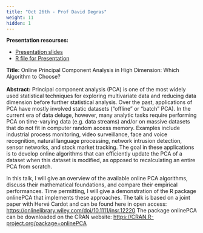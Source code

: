 ```yaml
---
title: "Oct 26th - Prof David Degras"
weight: 11
hidden: 1
---
```


__Presentation resourses:__

- [Presentation slides](talk.pdf)
- [R file for Presentation](attfaces.R)

<!-- - [Presentation slides (pdf version)](PR2.pdf) -->

__Title:__ Online Principal Component Analysis in High Dimension: Which Algorithm to Choose?
</br>
</br>
__Abstract:__ Principal component analysis (PCA) is one of the most widely used statistical techniques for exploring multivariate data and reducing data dimension before further statistical analysis. Over the past, applications of PCA have mostly involved static datasets (“offline” or “batch” PCA). In the current era of data deluge, however, many analytic tasks require performing PCA on time-varying data (e.g. data streams) and/or on massive datasets that do not fit in computer random access memory. Examples include industrial process monitoring, video surveillance, face and voice recognition, natural language processing, network intrusion detection, sensor networks, and stock market tracking. The goal in these applications is to develop online algorithms that can efficiently update the PCA of a dataset when this dataset is modified, as opposed to recalculating an entire PCA from scratch.

In this talk, I will give an overview of the available online PCA algorithms, discuss their mathematical foundations, and compare their empirical performances. Time permitting, I will give a demonstration of the R package onlinePCA that implements these approaches. The talk is based on a joint paper with Hervé Cardot and can be found here in open access: 
https://onlinelibrary.wiley.com/doi/10.1111/insr.12220
The package onlinePCA can be downloaded on the CRAN website: https://CRAN.R-project.org/package=onlinePCA

